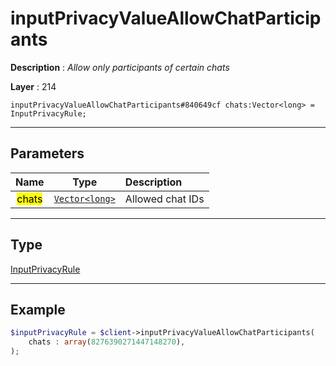 # inputPrivacyValueAllowChatParticipants

**Description** : *Allow only participants of certain chats*

**Layer** : 214

```tl
inputPrivacyValueAllowChatParticipants#840649cf chats:Vector<long> = InputPrivacyRule;
```

---

## Parameters

| Name | Type | Description |
| :---: | :---: | :--- |
| <mark>chats</mark> | [`Vector<long>`](type/long) | Allowed chat IDs |

---

## Type

[InputPrivacyRule](type/InputPrivacyRule)

---

## Example

```php
$inputPrivacyRule = $client->inputPrivacyValueAllowChatParticipants(
	chats : array(8276390271447148270),
);
```